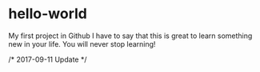 # hello-world
My first project in Github
I have to say that this is great to learn something new in your life.
You will never stop learning!

/* 2017-09-11 Update */

